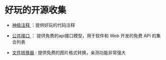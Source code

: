 
   #  好玩的开源收集
    
    
   *   [ 神级注释 ](https://github.com/Blankj/awesome-comment)  ：提供好玩的代码注释 
    
   *   [ 公共接口 ](https://github.com/public-apis/public-apis#index)  ： 提供免费的api接口模型，用于软件和 Web 开发的免费 API 的集合列表 
   
   *   [文件转换器](https://convertio.co/zh/)  : 提供免费的图片格式转换，亲测功能非常强大 

    

